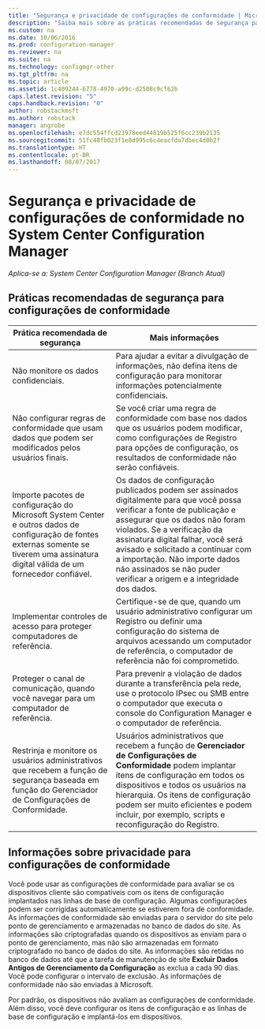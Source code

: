 ```yaml
---
title: "Segurança e privacidade de configurações de conformidade | Microsoft Docs"
description: "Saiba mais sobre as práticas recomendadas de segurança para as configurações de conformidade no System Center Configuration Manager."
ms.custom: na
ms.date: 10/06/2016
ms.prod: configuration-manager
ms.reviewer: na
ms.suite: na
ms.technology: configmgr-other
ms.tgt_pltfrm: na
ms.topic: article
ms.assetid: 1c409244-6778-4970-a99c-d2508c9cf62b
caps.latest.revision: "5"
caps.handback.revision: "0"
author: robstackmsft
ms.author: robstack
manager: angrobe
ms.openlocfilehash: e7dc554ffcd23978eed44819b525f6cc239b2135
ms.sourcegitcommit: 51fc48fb023f1e8d995c6c4eacfda7dbec4d0b2f
ms.translationtype: HT
ms.contentlocale: pt-BR
ms.lasthandoff: 08/07/2017
---
```

# <a name="security-and-privacy-for-compliance-settings-in-system-center-configuration-manager"></a>Segurança e privacidade de configurações de conformidade no System Center Configuration Manager

*Aplica-se a: System Center Configuration Manager (Branch Atual)*


## <a name="security-best-practices-for-compliance-settings"></a>Práticas recomendadas de segurança para configurações de conformidade  

|Prática recomendada de segurança|Mais informações|  
|----------------------------|----------------------|  
|Não monitore os dados confidenciais.|Para ajudar a evitar a divulgação de informações, não defina itens de configuração para monitorar informações potencialmente confidenciais.|  
|Não configurar regras de conformidade que usam dados que podem ser modificados pelos usuários finais.|Se você criar uma regra de conformidade com base nos dados que os usuários podem modificar, como configurações de Registro para opções de configuração, os resultados de conformidade não serão confiáveis.|  
|Importe pacotes de configuração do Microsoft System Center e outros dados de configuração de fontes externas somente se tiverem uma assinatura digital válida de um fornecedor confiável.|Os dados de configuração publicados podem ser assinados digitalmente para que você possa verificar a fonte de publicação e assegurar que os dados não foram violados. Se a verificação da assinatura digital falhar, você será avisado e solicitado a continuar com a importação. Não importe dados não assinados se não puder verificar a origem e a integridade dos dados.|  
|Implementar controles de acesso para proteger computadores de referência.|Certifique-se de que, quando um usuário administrativo configurar um Registro ou definir uma configuração do sistema de arquivos acessando um computador de referência, o computador de referência não foi comprometido.|  
|Proteger o canal de comunicação, quando você navegar para um computador de referência.|Para prevenir a violação de dados durante a transferência pela rede, use o protocolo IPsec ou SMB entre o computador que executa o console do Configuration Manager e o computador de referência.|  
|Restrinja e monitore os usuários administrativos que recebem a função de segurança baseada em função do Gerenciador de Configurações de Conformidade.|Usuários administrativos que recebem a função de **Gerenciador de Configurações de Conformidade** podem implantar itens de configuração em todos os dispositivos e todos os usuários na hierarquia. Os itens de configuração podem ser muito eficientes e podem incluir, por exemplo, scripts e reconfiguração do Registro.|  

## <a name="privacy-information-for-compliance-settings"></a>Informações sobre privacidade para configurações de conformidade  
 Você pode usar as configurações de conformidade para avaliar se os dispositivos cliente são compatíveis com os itens de configuração implantados nas linhas de base de configuração. Algumas configurações podem ser corrigidas automaticamente se estiverem fora de conformidade. As informações de conformidade são enviadas para o servidor do site pelo ponto de gerenciamento e armazenadas no banco de dados do site. As informações são criptografadas quando os dispositivos as enviam para o ponto de gerenciamento, mas não são armazenadas em formato criptografado no banco de dados do site. As informações são retidas no banco de dados até que a tarefa de manutenção de site **Excluir Dados Antigos de Gerenciamento da Configuração** as exclua a cada 90 dias. Você pode configurar o intervalo de exclusão. As informações de conformidade não são enviadas à Microsoft.  

 Por padrão, os dispositivos não avaliam as configurações de conformidade. Além disso, você deve configurar os itens de configuração e as linhas de base de configuração e implantá-los em dispositivos.  
